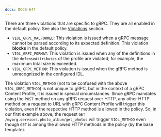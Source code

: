 ```yaml
---
docs: DOCS-647
---
```


There are three violations that are specific to gRPC. They are all enabled in the default policy. See also the [Violations](#violations) section. 

- `VIOL_GRPC_MALFORMED`: This violation is issued when a gRPC message cannot be parsed according to its expected definition. This violation **blocks** in the default policy.
- `VIOL_GRPC_FORMAT`: This violation is issued when any of the definitions in the `defenseAttributes` of the profile are violated; for example, the maximum total size is exceeded. 
- `VIOL_GRPC_METHOD`: This violation is issued when the gRPC method is unrecognized in the configured IDL.

The violation `VIOL_METHOD` (not to be confused with the above `VIOL_GRPC_METHOD`) is not unique to gRPC, but in the context of a gRPC Content Profile, it is issued in special circumstances. Since gRPC mandates using the `POST` method on any gRPC request over HTTP, any other HTTP method on a request to URL with gRPC Content Profile will trigger this violation, even if the respective HTTP method is allowed in the policy. So, in our first example above, the request `GET /myorg.services.photo_album/get_photos` will trigger `VIOL_METHOD` even though `GET` is among the allowed HTTP methods in the policy (by the base template).